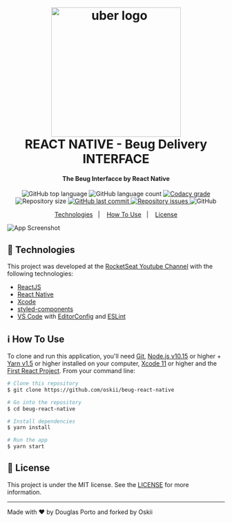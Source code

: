 <h1 align="center">
    <img alt="uber logo" src="https://beug.app/assets/img/mascot/1500/stoned.png" width="300px"/>
    <br>
    REACT NATIVE - Beug Delivery INTERFACE
</h1>

<h4 align="center">
  The Beug Interfacce by React Native
</h4>
<p align="center">
  <img alt="GitHub top language" src="https://img.shields.io/github/languages/top/douglasporto/uber-react-native.svg">

  <img alt="GitHub language count" src="https://img.shields.io/github/languages/count/douglasporto/uber-react-native.svg">

  <a href="https://www.codacy.com/app/douglasporto/uber-react-native?utm_source=github.com&amp;utm_medium=referral&amp;utm_content=douglasporto/uber-react-native&amp;utm_campaign=Badge_Grade">
    <img alt="Codacy grade" src="https://api.codacy.com/project/badge/Grade/f61b39d3b1354bb9b804612d1d026e9b">
  </a>

  <img alt="Repository size" src="https://img.shields.io/github/repo-size/douglasporto/uber-react-native.svg">
  <a href="https://github.com/douglasporto/uber-react-native/commits/master">
    <img alt="GitHub last commit" src="https://img.shields.io/github/last-commit/douglasporto/uber-react-native.svg">
  </a>

  <a href="https://github.com/douglasporto/uber-react-native/issues">
    <img alt="Repository issues" src="https://img.shields.io/github/issues/douglasporto/uber-react-native.svg">
  </a>

  <img alt="GitHub" src="https://img.shields.io/github/license/douglasporto/uber-react-native.svg">
</p>

<p align="center">
  <a href="#rocket-technologies">Technologies</a>&nbsp;&nbsp;&nbsp;|&nbsp;&nbsp;&nbsp;
  <a href="#information_source-how-to-use">How To Use</a>&nbsp;&nbsp;&nbsp;|&nbsp;&nbsp;&nbsp;
  <a href="#memo-license">License</a>
</p>

![App Screenshot](https://github.com/douglasporto/uber-react-native/blob/master/public/image/screenshot.png)

## :rocket: Technologies

This project was developed at the [RocketSeat Youtube Channel](https://www.youtube.com/channel/UCSfwM5u0Kce6Cce8_S72olg) with the following technologies:

-   [ReactJS](https://reactjs.org/)
-   [React Native](https://facebook.github.io/react-native/)
-   [Xcode](https://developer.apple.com/xcode/)
-   [styled-components](https://www.styled-components.com/)
-   [VS Code][vc] with [EditorConfig][vceditconfig] and [ESLint][vceslint]

## :information_source: How To Use

To clone and run this application, you'll need [Git](https://git-scm.com), [Node.js v10.15][nodejs] or higher + [Yarn v1.5][yarn] or higher installed on your computer,  [Xcode 11](https://developer.apple.com/xcode/) or higher and the [First React Project](https://github.com/douglasporto/uber-react-native). From your command line:

```bash
# Clone this repository
$ git clone https://github.com/oskii/beug-react-native

# Go into the repository
$ cd beug-react-native

# Install dependencies
$ yarn install

# Run the app
$ yarn start
```

## :memo: License
This project is under the MIT license. See the [LICENSE](https://github.com/douglasporto/uber-react-native/blob/master/LICENSE) for more information.

---

Made with ♥ by Douglas Porto and forked by Oskii

[nodejs]: https://nodejs.org/
[yarn]: https://yarnpkg.com/
[vc]: https://code.visualstudio.com/
[vceditconfig]: https://marketplace.visualstudio.com/items?itemName=EditorConfig.EditorConfig
[vceslint]: https://marketplace.visualstudio.com/items?itemName=dbaeumer.vscode-eslint
